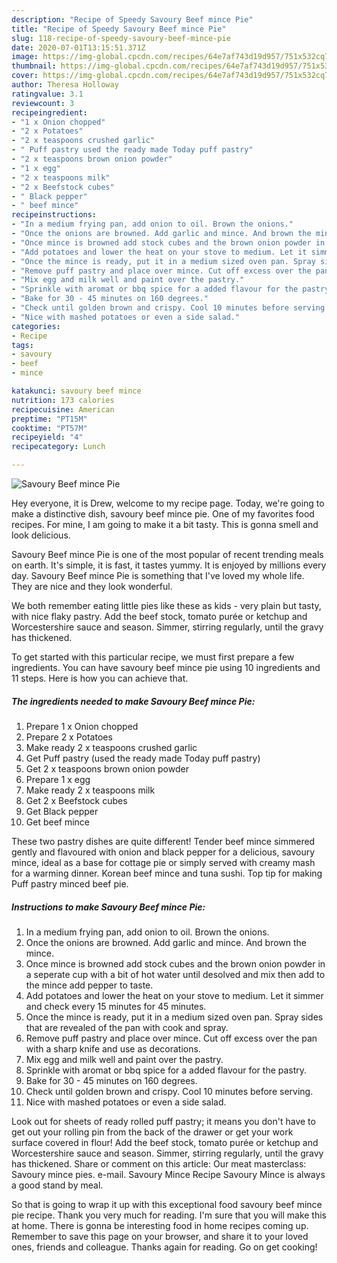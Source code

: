 ```yaml
---
description: "Recipe of Speedy Savoury Beef mince Pie"
title: "Recipe of Speedy Savoury Beef mince Pie"
slug: 118-recipe-of-speedy-savoury-beef-mince-pie
date: 2020-07-01T13:15:51.371Z
image: https://img-global.cpcdn.com/recipes/64e7af743d19d957/751x532cq70/savoury-beef-mince-pie-recipe-main-photo.jpg
thumbnail: https://img-global.cpcdn.com/recipes/64e7af743d19d957/751x532cq70/savoury-beef-mince-pie-recipe-main-photo.jpg
cover: https://img-global.cpcdn.com/recipes/64e7af743d19d957/751x532cq70/savoury-beef-mince-pie-recipe-main-photo.jpg
author: Theresa Holloway
ratingvalue: 3.1
reviewcount: 3
recipeingredient:
- "1 x Onion chopped"
- "2 x Potatoes"
- "2 x teaspoons crushed garlic"
- " Puff pastry used the ready made Today puff pastry"
- "2 x teaspoons brown onion powder"
- "1 x egg"
- "2 x teaspoons milk"
- "2 x Beefstock cubes"
- " Black pepper"
- " beef mince"
recipeinstructions:
- "In a medium frying pan, add onion to oil. Brown the onions."
- "Once the onions are browned. Add garlic and mince. And brown the mince."
- "Once mince is browned add stock cubes and the brown onion powder in a seperate cup with a bit of hot water until desolved and mix then add to the mince add pepper to taste."
- "Add potatoes and lower the heat on your stove to medium. Let it simmer and check every 15 minutes for 45 minutes."
- "Once the mince is ready, put it in a medium sized oven pan. Spray sides that are revealed of the pan with cook and spray."
- "Remove puff pastry and place over mince. Cut off excess over the pan with a sharp knife and use as decorations."
- "Mix egg and milk well and paint over the pastry."
- "Sprinkle with aromat or bbq spice for a added flavour for the pastry."
- "Bake for 30 - 45 minutes on 160 degrees."
- "Check until golden brown and crispy. Cool 10 minutes before serving."
- "Nice with mashed potatoes or even a side salad."
categories:
- Recipe
tags:
- savoury
- beef
- mince

katakunci: savoury beef mince 
nutrition: 173 calories
recipecuisine: American
preptime: "PT15M"
cooktime: "PT57M"
recipeyield: "4"
recipecategory: Lunch

---
```



![Savoury Beef mince Pie](https://img-global.cpcdn.com/recipes/64e7af743d19d957/751x532cq70/savoury-beef-mince-pie-recipe-main-photo.jpg)

Hey everyone, it is Drew, welcome to my recipe page. Today, we're going to make a distinctive dish, savoury beef mince pie. One of my favorites food recipes. For mine, I am going to make it a bit tasty. This is gonna smell and look delicious.

Savoury Beef mince Pie is one of the most popular of recent trending meals on earth. It's simple, it is fast, it tastes yummy. It is enjoyed by millions every day. Savoury Beef mince Pie is something that I've loved my whole life. They are nice and they look wonderful.

We both remember eating little pies like these as kids - very plain but tasty, with nice flaky pastry. Add the beef stock, tomato purée or ketchup and Worcestershire sauce and season. Simmer, stirring regularly, until the gravy has thickened.


To get started with this particular recipe, we must first prepare a few ingredients. You can have savoury beef mince pie using 10 ingredients and 11 steps. Here is how you can achieve that.

<!--inarticleads1-->

##### The ingredients needed to make Savoury Beef mince Pie:

1. Prepare 1 x Onion chopped
1. Prepare 2 x Potatoes
1. Make ready 2 x teaspoons crushed garlic
1. Get  Puff pastry (used the ready made Today puff pastry)
1. Get 2 x teaspoons brown onion powder
1. Prepare 1 x egg
1. Make ready 2 x teaspoons milk
1. Get 2 x Beefstock cubes
1. Get  Black pepper
1. Get  beef mince


These two pastry dishes are quite different! Tender beef mince simmered gently and flavoured with onion and black pepper for a delicious, savoury mince, ideal as a base for cottage pie or simply served with creamy mash for a warming dinner. Korean beef mince and tuna sushi. Top tip for making Puff pastry minced beef pie. 

<!--inarticleads2-->

##### Instructions to make Savoury Beef mince Pie:

1. In a medium frying pan, add onion to oil. Brown the onions.
1. Once the onions are browned. Add garlic and mince. And brown the mince.
1. Once mince is browned add stock cubes and the brown onion powder in a seperate cup with a bit of hot water until desolved and mix then add to the mince add pepper to taste.
1. Add potatoes and lower the heat on your stove to medium. Let it simmer and check every 15 minutes for 45 minutes.
1. Once the mince is ready, put it in a medium sized oven pan. Spray sides that are revealed of the pan with cook and spray.
1. Remove puff pastry and place over mince. Cut off excess over the pan with a sharp knife and use as decorations.
1. Mix egg and milk well and paint over the pastry.
1. Sprinkle with aromat or bbq spice for a added flavour for the pastry.
1. Bake for 30 - 45 minutes on 160 degrees.
1. Check until golden brown and crispy. Cool 10 minutes before serving.
1. Nice with mashed potatoes or even a side salad.


Look out for sheets of ready rolled puff pastry; it means you don&#39;t have to get out your rolling pin from the back of the drawer or get your work surface covered in flour! Add the beef stock, tomato purée or ketchup and Worcestershire sauce and season. Simmer, stirring regularly, until the gravy has thickened. Share or comment on this article: Our meat masterclass: Savoury mince pies. e-mail. Savoury Mince Recipe Savoury Mince is always a good stand by meal. 

So that is going to wrap it up with this exceptional food savoury beef mince pie recipe. Thank you very much for reading. I'm sure that you will make this at home. There is gonna be interesting food in home recipes coming up. Remember to save this page on your browser, and share it to your loved ones, friends and colleague. Thanks again for reading. Go on get cooking!
